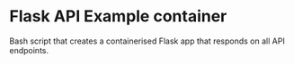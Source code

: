 # Flask API Example container
Bash script that creates a containerised Flask app that responds on all API endpoints.
